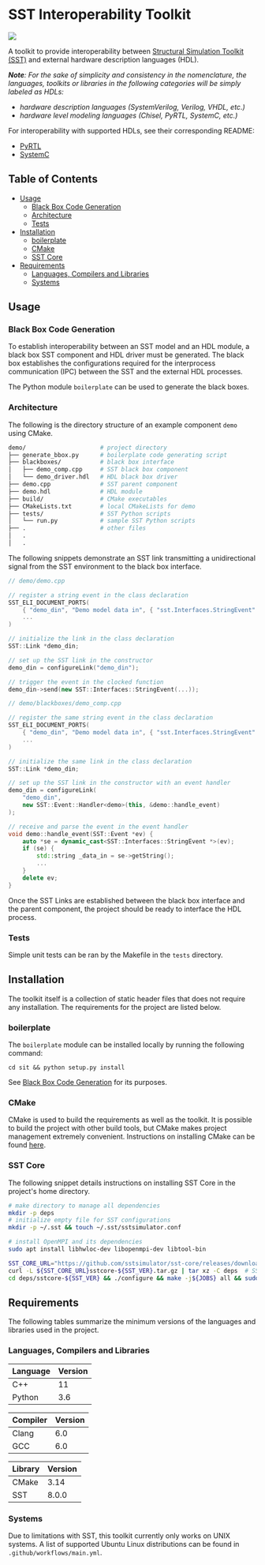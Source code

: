 # SST Interoperability Toolkit
![](https://github.com/sabbirahm3d/sit/workflows/continuous%20integration/badge.svg)

A toolkit to provide interoperability between [Structural Simulation Toolkit (SST)](https://github.com/sstsimulator/sst-core) and external hardware description languages (HDL).

___Note__: For the sake of simplicity and consistency in the nomenclature, the languages, toolkits or libraries in the following categories will be simply labeled as HDLs:_
- _hardware description languages (SystemVerilog, Verilog, VHDL, etc.)_
- _hardware level modeling languages (Chisel, PyRTL, SystemC, etc.)_

For interoperability with supported HDLs, see their corresponding README:
- [PyRTL](/docs/pyrtl.md)
- [SystemC](/docs/systemc.md)

## Table of Contents

- [Usage](#usage)
  - [Black Box Code Generation](#black-box-code-generation)
  - [Architecture](#architecture)
  - [Tests](#tests)
- [Installation](#installation)
  - [boilerplate](#boilerplate)
  - [CMake](#cmake)
  - [SST Core](#sst-core)
- [Requirements](#requirements)
  - [Languages, Compilers and Libraries](#languages,-compilers-and-libraries)
  - [Systems](#systems)


## Usage

### Black Box Code Generation

To establish interoperability between an SST model and an HDL module, a black box SST component and
HDL driver must be generated. The black box establishes the configurations required for the
interprocess communication (IPC) between the SST and the external HDL processes.

The Python module `boilerplate` can be used to generate the black boxes.

### Architecture

The following is the directory structure of an example component `demo` using CMake.

```bash
demo/                     # project directory
├── generate_bbox.py      # boilerplate code generating script
├── blackboxes/           # black box interface
│   ├── demo_comp.cpp     # SST black box component
│   └── demo_driver.hdl   # HDL black box driver
├── demo.cpp              # SST parent component
├── demo.hdl              # HDL module
├── build/                # CMake executables
├── CMakeLists.txt        # local CMakeLists for demo
├── tests/                # SST Python scripts
│   └── run.py            # sample SST Python scripts
├── .                     # other files
│   .
│   .
```

The following snippets demonstrate an SST link transmitting a unidirectional signal from the SST
environment to the black box interface.

```c++
// demo/demo.cpp

// register a string event in the class declaration
SST_ELI_DOCUMENT_PORTS(
    { "demo_din", "Demo model data in", { "sst.Interfaces.StringEvent" }},
    ...
)

// initialize the link in the class declaration
SST::Link *demo_din;

// set up the SST link in the constructor
demo_din = configureLink("demo_din");

// trigger the event in the clocked function
demo_din->send(new SST::Interfaces::StringEvent(...));
```


```c++
// demo/blackboxes/demo_comp.cpp

// register the same string event in the class declaration
SST_ELI_DOCUMENT_PORTS(
    { "demo_din", "Demo model data in", { "sst.Interfaces.StringEvent" }},
    ...
)

// initialize the same link in the class declaration
SST::Link *demo_din;

// set up the SST link in the constructor with an event handler
demo_din = configureLink(
    "demo_din",
    new SST::Event::Handler<demo>(this, &demo::handle_event)
);

// receive and parse the event in the event handler
void demo::handle_event(SST::Event *ev) {
    auto *se = dynamic_cast<SST::Interfaces::StringEvent *>(ev);
    if (se) {
        std::string _data_in = se->getString();
        ...
    }
    delete ev;
}
```

Once the SST Links are established between the black box interface and the parent component, the
project should be ready to interface the HDL process.

### Tests

Simple unit tests can be ran by the Makefile in the `tests` directory.

## Installation

The toolkit itself is a collection of static header files that does not require any installation.
The requirements for the project are listed below.

### boilerplate

The `boilerplate` module can be installed locally by running the following command:
```shell
cd sit && python setup.py install
```

See [Black Box Code Generation](#black-box-code-generation) for its purposes.

### CMake

CMake is used to build the requirements as well as the toolkit. It is possible to build the project
with other build tools, but CMake makes project management extremely convenient. Instructions on
installing CMake can be found [here](https://cmake.org/install/).

### SST Core

The following snippet details instructions on installing SST Core in the project's home directory.

```bash
# make directory to manage all dependencies
mkdir -p deps
# initialize empty file for SST configurations
mkdir -p ~/.sst && touch ~/.sst/sstsimulator.conf

# install OpenMPI and its dependencies
sudo apt install libhwloc-dev libopenmpi-dev libtool-bin

SST_CORE_URL="https://github.com/sstsimulator/sst-core/releases/download/v${SST_VER}_Final/"
curl -L ${SST_CORE_URL}sstcore-${SST_VER}.tar.gz | tar xz -C deps  # SST_VER is the version of SST
cd deps/sstcore-${SST_VER} && ./configure && make -j${JOBS} all && sudo make install
```

## Requirements

The following tables summarize the minimum versions of the languages and libraries used in the
project.

### Languages, Compilers and Libraries

|Language|Version|
|--------|-------|
|C++     |11     |
|Python  |3.6    |

|Compiler|Version|
|--------|-------|
|Clang   |6.0    |
|GCC     |6.0    |

|Library|Version|
|-------|-------|
|CMake  |3.14   |
|SST    |8.0.0  |

### Systems

Due to limitations with SST, this toolkit currently only works on UNIX systems. A list of supported
Ubuntu Linux distributions can be found in `.github/workflows/main.yml`.
